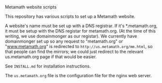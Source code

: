 Metamath website scripts

This repository has various scripts to set up a Metamath website.

A website's name must be set up with a DNS registrar.
If it's *.metamath.org, it must be setup with the DNS registar
for metamath.org.
(At the time of this writing, we use domainmonger as our registar).
We currently have domainmonger set up so any request to
"metamath.org" or "www.metamath.org" is redirected to
`http://us.metamath.org/mm.html`, so that people can find the mirrors;
we could just redirect to the relevant us.metamath.org page
if that would be easier.

See `INSTALL.md` for installation instructions.

The `us.metamath.org` file is the configuration file for the nginx web server.
